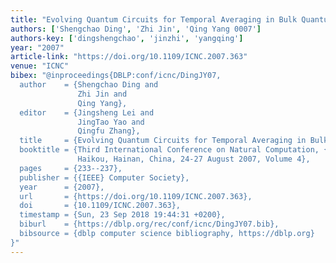 ```yaml
---
title: "Evolving Quantum Circuits for Temporal Averaging in Bulk Quantum Computation"
authors: ['Shengchao Ding', 'Zhi Jin', 'Qing Yang 0007']
authors-key: ['dingshengchao', 'jinzhi', 'yangqing']
year: "2007"
article-link: "https://doi.org/10.1109/ICNC.2007.363"
venue: "ICNC"
bibex: "@inproceedings{DBLP:conf/icnc/DingJY07,
  author    = {Shengchao Ding and
               Zhi Jin and
               Qing Yang},
  editor    = {Jingsheng Lei and
               JingTao Yao and
               Qingfu Zhang},
  title     = {Evolving Quantum Circuits for Temporal Averaging in Bulk Quantum Computation},
  booktitle = {Third International Conference on Natural Computation, {ICNC} 2007,
               Haikou, Hainan, China, 24-27 August 2007, Volume 4},
  pages     = {233--237},
  publisher = {{IEEE} Computer Society},
  year      = {2007},
  url       = {https://doi.org/10.1109/ICNC.2007.363},
  doi       = {10.1109/ICNC.2007.363},
  timestamp = {Sun, 23 Sep 2018 19:44:31 +0200},
  biburl    = {https://dblp.org/rec/conf/icnc/DingJY07.bib},
  bibsource = {dblp computer science bibliography, https://dblp.org}
}"
---
```

